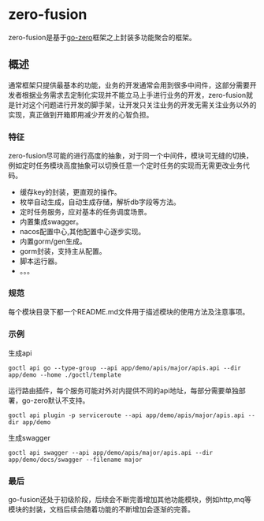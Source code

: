 # zero-fusion

zero-fusion是基于[go-zero](https://github.com/zeromicro/go-zero)框架之上封装多功能聚合的框架。

## 概述

通常框架只提供最基本的功能，业务的开发通常会用到很多中间件，这部分需要开发者根据业务需求去定制化实现并不能立马上手进行业务的开发，zero-fusion就是针对这个问题进行开发的脚手架，让开发只关注业务的开发无需关注业务以外的实现，真正做到开箱即用减少开发的心智负担。

### 特征

zero-fusion尽可能的进行高度的抽象，对于同一个中间件，模块可无缝的切换，例如定时任务模块高度抽象可以切换任意一个定时任务的实现而无需更改业务代码。

- 缓存key的封装，更直观的操作。
- 枚举自动生成，自动生成存储，解析db字段等方法。
- 定时任务服务，应对基本的任务调度场景。
- 内置集成swagger。
- nacos配置中心,其他配置中心逐步实现。
- 内置gorm/gen生成。
- gorm封装，支持主从配置。
- 脚本运行器。
- 。。。

### 规范

每个模块目录下都一个README.md文件用于描述模块的使用方法及注意事项。

### 示例

生成api

``````
goctl api go --type-group --api app/demo/apis/major/apis.api --dir app/demo --home ./goctl/template
``````

运行路由插件，每个服务可能对外对内提供不同的api地址，每部分需要单独部署，go-zero默认不支持。

``````
goctl api plugin -p serviceroute --api app/demo/apis/major/apis.api --dir app/demo
``````

生成swagger

``````
goctl api swagger --api app/demo/apis/major/apis.api --dir app/demo/docs/swagger --filename major
``````

### 最后

go-fusion还处于初级阶段，后续会不断完善增加其他功能模块，例如http,mq等模块的封装，文档后续会随着功能的不断增加会逐渐的完善。